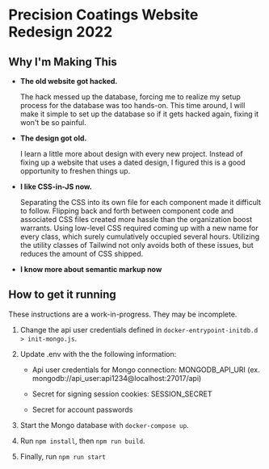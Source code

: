 <h1>Precision Coatings Website Redesign 2022</h1>
<article>
  <h2>Why I'm Making This</h2>
  <ul>
    <li>
    <b>The old website got hacked.</b>
    <p>The hack messed up the database, forcing me to realize my setup process for the database was too hands-on. This time around, I will make it simple to set up the database so if it gets hacked again, fixing it won't be so painful.
    </p>
    </li>
    <li>
    <b>The design got old.</b>
    <p>I learn a little more about design with every new project. Instead of fixing up a website that uses a dated design, I figured this is a good opportunity to freshen things up.</p>
    <li>
    <b>I like CSS-in-JS now.</b>
    <p>Separating the CSS into its own file for each component made it difficult to follow. Flipping back and forth between component code and associated CSS files created more hassle than the organization boost warrants. Using low-level CSS required coming up with a new name for every class, which surely cumulatively occupied several hours. Utilizing the utility classes of Tailwind not only avoids both of these issues, but reduces the amount of CSS shipped.</p>
    </li>
    <li>
    <b>I know more about semantic markup now</b>
    </li>
  </ul>
</article>
<article>
  <h2>How to get it running</h2>
  <aside>
    <p>
      These instructions are a work-in-progress. They may be incomplete.
    </p>
  </aside>
  <ol>
    <li>
      <p>
        Change the api user credentials defined in <code>docker-entrypoint-initdb.d > init-mongo.js</code>. 
      </p>
    </li>
    <li>
      <p>
        Update .env with the the following information:
      </p>
      <ul>
        <li>
          <p>
            Api user credentials for Mongo connection: MONGODB_API_URI (ex. mongodb://api_user:api1234@localhost:27017/api)
          </p>
        </li>
        <li>
          <p>
            Secret for signing session cookies: SESSION_SECRET
          </p>
        </li>
        <li>
          <p>
            Secret for account passwords
          </p>
        </li>
      </ul>
    </li>
    <li>
      <p>
        Start the Mongo database with <code>docker-compose up</code>.
      </p>
    </li>
    <li>
      <p>
        Run <code>npm install</code>, then <code>npm run build</code>.
      </p>
    </li>
    <li>
      <p>
        Finally, run <code>npm run start</code>
      </p>
    </li>
  </ol>
</article>